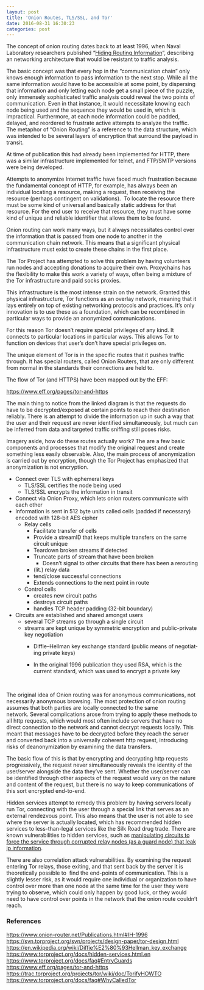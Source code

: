 ```yaml
---
layout: post
title: 'Onion Routes, TLS/SSL, and Tor'
date: 2016-08-31 16:30:23
categories: post
---
```



<p>The concept of onion routing dates back to at least 1996, when Naval Laboratory researchers published “<a href="http://www.onion-router.net/Publications/IH-1996.pdf">Hiding Routing Information</a>“, describing an networking architecture that would be resistant to traffic analysis.</p>
<p>The basic concept was that every hop&nbsp;in the “communication chain” only knows enough information to pass information to the next stop. While all the same information would have to be accessible at some point, by dispersing that information and only letting each node get a small piece of the puzzle, only immensely&nbsp;sophisticated traffic analysis could reveal the two points of communication. Even in that instance, it would necessitate knowing each node being used and the sequence they would be used in, which is impractical. Furthermore, at each node information could be padded, delayed, and reordered to frustrate active attempts to analyze the traffic. The metaphor of “Onion Routing” is a reference to the data structure, which was intended to be several layers of encryption that surround the payload in transit.</p>
<p>At time of publication this had already been implemented for HTTP, there was a similar infrastructure implemented for telnet, and FTP/SMTP versions were being developed.</p>
<p>Attempts to anonymize Internet traffic have faced much frustration because the fundamental concept of HTTP, for example, has always been an individual locating a resource, making a request, then receiving the resource (perhaps contingent on validations). &nbsp;To locate the resource there must be some kind of universal and basically static address for that resource. For the end user to receive that resource, they must have some kind of unique and reliable identifier that allows them to be found.</p>
<p>Onion routing can work many ways, but it always necessitates control over the information that is passed from one node to another in the communication chain network. This means that a significant physical infrastructure must exist to create these chains in the first place.</p>
<p>The Tor Project has attempted to solve this problem by having volunteers run nodes and accepting donations to acquire&nbsp;their own. Proxychains has the flexibility to make this work a variety of ways, often being a mixture of the Tor infrastructure and paid socks proxies.</p>
<p>This infrastructure is the most intense strain on the network. Granted this physical infrastructure, Tor&nbsp;functions as an overlay network, meaning that it lays entirely on top of existing networking protocols and practices. It’s only innovation is to use&nbsp;these&nbsp;as a foundation, which can be recombined&nbsp;in particular ways to provide an anonymized communications.</p>
<p>For this reason Tor&nbsp;doesn’t require special privileges of any kind. It connects to particular locations in particular ways. This allows Tor&nbsp;to function on devices that user’s don’t have special privileges on.</p>
<p>The unique element of Tor&nbsp;is in the specific routes that it pushes traffic through. It has special routers, called Onion Routers, that are only different from normal in the standards their connections are held to.</p>
<p>The flow of Tor (and HTTPS) have been mapped out by the EFF:</p>
<p><a href="https://www.eff.org/pages/tor-and-https" rel="nofollow">https://www.eff.org/pages/tor-and-https</a></p>
<p>The main thing to notice from the linked diagram is that the requests do have to be decrypted/exposed at certain points to reach their destination reliably. There is an attempt to divide the information up in such a way that the user and their request are never identified simultaneously, but much can be inferred from data and targeted traffic sniffing still poses risks.</p>
<p>Imagery aside, how do these routes actually work? The are a few basic components and processes that modify the original request and create something less easily observable. Also, the main process of anonymization is carried out by encryption, though the Tor Project has emphasized that anonymization is not encryption.</p>
<ul>
<li>Connect over TLS with ephemeral keys
<ul>
<li>TLS/SSL certifies the node being used</li>
<li>TLS/SSL encrypts the information in transit</li>
</ul>
</li>
<li>Connect via Onion Proxy, which lets onion routers communicate with each other</li>
<li>Information is sent in 512 byte units&nbsp;called cells (padded if necessary) encoded with 128-bit AES cipher
<ul>
<li>Relay cells
<ul>
<li>Facilitate transfer of cells</li>
<li>Provide a streamID that keeps multiple transfers on the same circuit unique</li>
<li>Teardown broken streams if detected</li>
<li>Truncate parts of stream that have been broken
<ul>
<li>Doesn’t signal to other&nbsp;circuits that there has been a rerouting</li>
</ul>
</li>
<li>(lit.) relay data</li>
<li>tend/close successful connections</li>
<li>Extends connections to the next point in route</li>
</ul>
</li>
<li>Control cells
<ul>
<li>creates new circuit paths</li>
<li>destroys circuit paths</li>
<li>handles TCP header padding (32-bit boundary)</li>
</ul>
</li>
</ul>
</li>
<li>Circuits are established and shared amongst users
<ul>
<li>several TCP streams go through a single circuit</li>
<li>streams are kept unique by symmetric encryption and public-private key negotiation
<ul>
<li>
<p id="firstHeading" class="firstHeading" lang="en">Diffie–Hellman key exchange standard (public means of negotiating private keys)</p>
</li>
<li>In the original 1996 publication they used RSA, which is the current standard, which was used to encrypt a private key</li>
</ul>
</li>
</ul>
</li>
</ul>
<p>&nbsp;</p>
<p>The original idea of Onion routing was for anonymous communications, not necessarily anonymous browsing. The most protection of onion routing assumes that both parties are locally connected to the same network.&nbsp;Several complications arose from trying to&nbsp;apply these methods to all http requests, which would most often include servers that have no direct connection to the network and cannot decrypt requests locally. This meant that messages have to be decrypted before they reach the server and converted back into a universally coherent http request, introducing risks of deanonymization by examining the data transfers.</p>
<p>The basic flow of this is that by encrypting and decrypting http requests progressively, the request never simultaneously reveals the identity of the user/server alongside the data they’ve sent. Whether the user/server can be identified through other aspects of the request would vary on the nature and content of the request, but there is no way to keep communications of this sort encrypted end-to-end.</p>
<p>Hidden services attempt to remedy this problem by having servers locally run Tor, connecting with the user through a special link that serves as an external rendezvous point. This also means that the user is not able to see where the server is actually located, which has recommended hidden services to less-than-legal services like the Silk Road drug trade. There are known vulnerabilities to&nbsp;hidden services, such as <a href="http://freehaven.net/anonbib/#hs-attack06">manipulating circuits to force the service through corrupted relay nodes (as a guard node) that leak ip information</a>.</p>
<p>There are also correlation attack vulnerabilities. By examining the request entering Tor relays, those exiting, and that sent back by the server it is theoretically possible to &nbsp;find the end-points of communication. This is a slightly lesser risk, as it would require one individual or organization to have control over more than one node at the same time for the user they were trying to observe, which could only happen by good luck, or they would need to have&nbsp;control over points in the network that the onion route couldn’t reach.</p>
<h3>References</h3>
<p><a href="https://www.onion-router.net/Publications.html#IH-1996" rel="nofollow">https://www.onion-router.net/Publications.html#IH-1996</a><br>
<a href="https://svn.torproject.org/svn/projects/design-paper/tor-design.html" rel="nofollow">https://svn.torproject.org/svn/projects/design-paper/tor-design.html</a><br>
<a href="https://en.wikipedia.org/wiki/Diffie%E2%80%93Hellman_key_exchange" rel="nofollow">https://en.wikipedia.org/wiki/Diffie%E2%80%93Hellman_key_exchange</a><br>
<a href="https://www.torproject.org/docs/hidden-services.html.en" rel="nofollow">https://www.torproject.org/docs/hidden-services.html.en</a><br>
<a href="https://www.torproject.org/docs/faq#EntryGuards" rel="nofollow">https://www.torproject.org/docs/faq#EntryGuards</a><br>
<a href="https://www.eff.org/pages/tor-and-https" rel="nofollow">https://www.eff.org/pages/tor-and-https</a><br>
<a href="https://trac.torproject.org/projects/tor/wiki/doc/TorifyHOWTO" rel="nofollow">https://trac.torproject.org/projects/tor/wiki/doc/TorifyHOWTO</a><br>
<a href="https://www.torproject.org/docs/faq#WhyCalledTor" rel="nofollow">https://www.torproject.org/docs/faq#WhyCalledTor</a></p>
